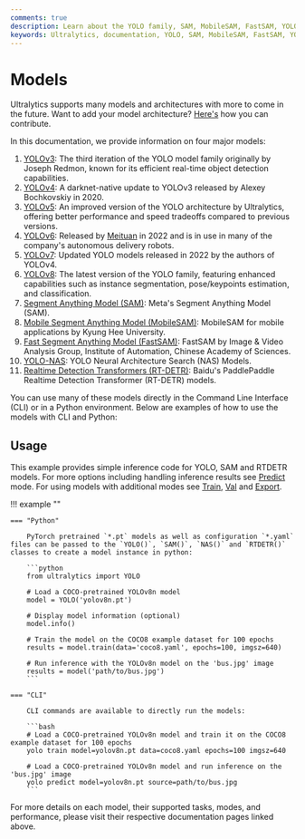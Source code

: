 ```yaml
---
comments: true
description: Learn about the YOLO family, SAM, MobileSAM, FastSAM, YOLO-NAS, and RT-DETR models supported by Ultralytics, with examples on how to use them via CLI and Python.
keywords: Ultralytics, documentation, YOLO, SAM, MobileSAM, FastSAM, YOLO-NAS, RT-DETR, models, architectures, Python, CLI
---
```


# Models

Ultralytics supports many models and architectures with more to come in the future. Want to add your model architecture? [Here's](../help/contributing.md) how you can contribute.

In this documentation, we provide information on four major models:

1. [YOLOv3](yolov3.md): The third iteration of the YOLO model family originally by Joseph Redmon, known for its efficient real-time object detection capabilities.
2. [YOLOv4](yolov3.md): A darknet-native update to YOLOv3 released by Alexey Bochkovskiy in 2020.
3. [YOLOv5](yolov5.md): An improved version of the YOLO architecture by Ultralytics, offering better performance and speed tradeoffs compared to previous versions.
4. [YOLOv6](yolov6.md): Released by [Meituan](https://about.meituan.com/) in 2022 and is in use in many of the company's autonomous delivery robots.
5. [YOLOv7](yolov7.md): Updated YOLO models released in 2022 by the authors of YOLOv4.
6. [YOLOv8](yolov8.md): The latest version of the YOLO family, featuring enhanced capabilities such as instance segmentation, pose/keypoints estimation, and classification.
7. [Segment Anything Model (SAM)](sam.md): Meta's Segment Anything Model (SAM).
8. [Mobile Segment Anything Model (MobileSAM)](mobile-sam.md): MobileSAM for mobile applications by Kyung Hee University.
9. [Fast Segment Anything Model (FastSAM)](fast-sam.md): FastSAM by Image & Video Analysis Group, Institute of Automation, Chinese Academy of Sciences.
10. [YOLO-NAS](yolo-nas.md): YOLO Neural Architecture Search (NAS) Models.
11. [Realtime Detection Transformers (RT-DETR)](rtdetr.md): Baidu's PaddlePaddle Realtime Detection Transformer (RT-DETR) models.

You can use many of these models directly in the Command Line Interface (CLI) or in a Python environment. Below are examples of how to use the models with CLI and Python:

## Usage

This example provides simple inference code for YOLO, SAM and RTDETR models. For more options including handling inference results see [Predict](../modes/predict.md) mode. For using models with additional modes see [Train](../modes/train.md), [Val](../modes/val.md) and [Export](../modes/export.md).

!!! example ""

    === "Python"

        PyTorch pretrained `*.pt` models as well as configuration `*.yaml` files can be passed to the `YOLO()`, `SAM()`, `NAS()` and `RTDETR()` classes to create a model instance in python:

        ```python
        from ultralytics import YOLO

        # Load a COCO-pretrained YOLOv8n model
        model = YOLO('yolov8n.pt')

        # Display model information (optional)
        model.info()

        # Train the model on the COCO8 example dataset for 100 epochs
        results = model.train(data='coco8.yaml', epochs=100, imgsz=640)

        # Run inference with the YOLOv8n model on the 'bus.jpg' image
        results = model('path/to/bus.jpg')
        ```

    === "CLI"

        CLI commands are available to directly run the models:

        ```bash
        # Load a COCO-pretrained YOLOv8n model and train it on the COCO8 example dataset for 100 epochs
        yolo train model=yolov8n.pt data=coco8.yaml epochs=100 imgsz=640

        # Load a COCO-pretrained YOLOv8n model and run inference on the 'bus.jpg' image
        yolo predict model=yolov8n.pt source=path/to/bus.jpg
        ```

For more details on each model, their supported tasks, modes, and performance, please visit their respective documentation pages linked above.
